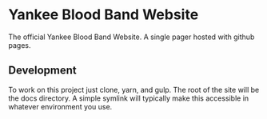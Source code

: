 # Yankee Blood Band Website

The official Yankee Blood Band Website.  A single pager hosted with github pages.

## Development

To work on this project just clone, yarn, and gulp.  The root of the site will be the docs directory.  A simple symlink will typically make this accessible in whatever environment you use.
